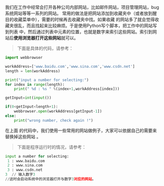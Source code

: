 
我们在工作中经常会打开各种公司内部网站，比如邮件网站，项目管理网站，bug系统网站等等一系列的网站。
常用的做法是把网站添加到收藏夹中（或者放到醒目的收藏菜单中），需要的时候再去收藏夹中找。如果收藏
的网站多了就会觉得收藏夹很乱，而且找起来比较麻烦。于是使用Python写个脚本，把工作中的网站写到列表
中，然后通过列表中元素的位置，也就是数字来索引这些网站。索引到网站后**使用浏览器打开这些网站**就可以。

> 下面是具体的代码，请参考：

``` Python
import webbrowser

workAddress=['www.baidu.com','www.sina.com','www.csdn.net']
length = len(workAddress)

print("input a number for selecting:")
for index in range(length):
    print(" %d : %s " %(index+1,workAddress[index]))

getInput=int(input())

if(0<getInput<length+1):
    webbrowser.open(workAddress[getInput-1])
else:
    print("wrong number, check again !")

```

在上面 的代码中，我们使用一些常用的网站做例子，大家可以依据自己的需要来替换掉这些网站 。

> 下面是程序运行时的情况，请参考：

``` Python
input a number for selecting:
 1 : www.baidu.com 
 2 : www.sina.com 
 3 : www.csdn.net 
3  // 输入数字3
//这时会启动系统中的浏览器打开与数字3对应的网站。
```
